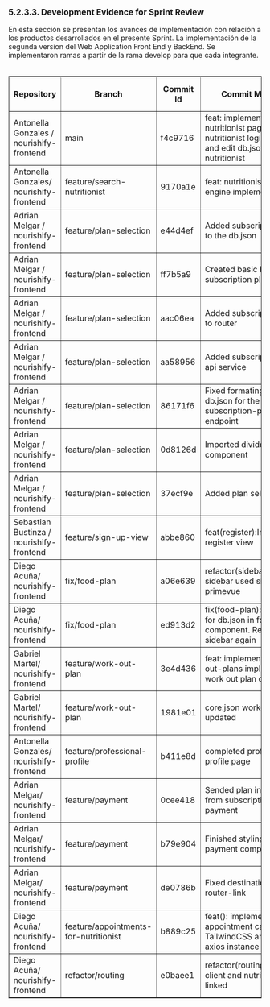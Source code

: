 <h3>5.2.3.3. Development Evidence for Sprint Review</h3>
En esta sección se presentan los avances de implementación con relación a los productos desarrollados en el presente Sprint. La implementación de la segunda version del Web Application Front End  y BackEnd. Se implementaron ramas a partir de la rama develop para que cada integrante. <br><br>

<table border="1">
  <tr>
    <th>Repository</th>
    <th>Branch</th>
    <th>Commit Id</th>
    <th>Commit Message</th>
    <th>Commit Message Body</th>
    <th>Committed on (Date)</th>
  </tr>
  <tr>
    <td>Antonella  Gonzales / nourishify-frontend</td>
    <td>main</td>
    <td>f4c9716</td>
    <td>feat: implemented nutritionist page, nutritionist login validation and edit db.json for nutritionist
</td>
    <td>
</td>
    <td>18/10/2023</td>
  </tr>
  <tr>
    <td>Antonella  Gonzales/ nourishify-frontend</td>
    <td>feature/search-nutritionist</td>
    <td>9170a1e</td>
    <td>feat: nutritionist search engine implemented

</td>
    <td>

</td>
    <td>20/10/2023</td>
  </tr>
  <tr>
    <td>Adrian Melgar / nourishify-frontend</td>
    <td>feature/plan-selection</td>
    <td>e44d4ef</td>
    <td>Added subscriptions plans to the db.json</td>
    <td></td>
    <td>21/09/2023</td>
  </tr>
  <tr>
    <td>Adrian Melgar / nourishify-frontend</td>
    <td>feature/plan-selection</td>
    <td>ff7b5a9</td>
    <td>Created basic layout for subscription plans
</td>
    <td>
</td>
    <td>21/10/2023</td>
  </tr>
  <tr>
    <td>Adrian Melgar / nourishify-frontend</td>
    <td>feature/plan-selection</td>
    <td>aac06ea</td>
    <td>Added subscriptions plans to router</td>
    <td></td>
    <td>21/10/2023</td>
  </tr>
  <tr>
    <td>Adrian Melgar / nourishify-frontend</td>
    <td>feature/plan-selection</td>
    <td>aa58956</td>
    <td>Added subscriptions plans api service</td>
    <td></td>
    <td>21/10/2023</td>
  </tr>
  <tr>
    <td>Adrian Melgar / nourishify-frontend</td>
    <td>feature/plan-selection</td>
    <td>86171f6</td>
    <td>Fixed formating in the db.json for the subscription-plans endpoint
</td>
    <td></td>
    <td>21/10/2023</td>
  </tr>
   <tr>
    <td>Adrian Melgar / nourishify-frontend</td>
    <td>feature/plan-selection</td>
    <td>0d8126d</td>
    <td>Imported divider component
</td>
    <td></td>
    <td>21/10/2023</td>
  </tr>
    <tr>
    <td>Adrian Melgar / nourishify-frontend</td>
    <td>feature/plan-selection</td>
    <td>37ecf9e</td>
    <td>Added plan selection view

</td>
    <td></td>
    <td>21/10/2023</td>
  </tr>
   <tr>
    <td>Sebastian Bustinza / nourishify-frontend</td>
    <td>feature/sign-up-view</td>
    <td>abbe860</td>
    <td>feat(register):Implemented register view
    </td>
    <td>
    </td>
    <td>22/10/2023</td>
  </tr>
  <tr>
    <td>Diego Acuña/ nourishify-frontend</td>
    <td>fix/food-plan</td>
    <td>a06e639</td>
    <td>refactor(sidebar):Now sidebar used sidebar primevue
    </td>
    <td>
    </td>
    <td>23/10/2023</td>
  </tr>
  <tr>
    <td>Diego Acuña/ nourishify-frontend</td>
    <td>fix/food-plan</td>
    <td>ed913d2</td>
    <td>fix(food-plan):Correct use for db.json in food-plan component. Refactor sidebar again
    </td>
    <td>
    </td>
    <td>23/10/2023</td>
  </tr>
   <tr>
    <td>Gabriel Martel/ nourishify-frontend</td>
    <td>feature/work-out-plan</td>
    <td>3e4d436</td>
    <td>feat: implemented work-out-plans implemented work out plan component
    </td>
    <td>
    </td>
    <td>24/10/2023</td>
  </tr>
   <tr>
   <td>Gabriel Martel/ nourishify-frontend</td>
    <td>feature/work-out-plan</td>
    <td>1981e01</td>
    <td>core:json workout-plans updated
    </td>
    <td>
    </td>
    <td>25/10/2023</td>
  </tr>
  <td>Antonella Gonzales/ nourishify-frontend</td>
    <td>feature/professional-profile</td>
    <td>b411e8d</td>
    <td>completed professional profile page
    </td>
    <td>
    </td>
    <td>26/10/2023</td>
  </tr>
   <td>Adrian Melgar/ nourishify-frontend</td>
    <td>feature/payment</td>
    <td>0cee418</td>
    <td>Sended plan information from subscription plans to payment
    </td>
    <td>
    </td>
    <td>30/10/2023</td>
  </tr>
 <td>Adrian Melgar/ nourishify-frontend</td>
    <td>feature/payment</td>
    <td>b79e904</td>
    <td>Finished styling of the payment component
    </td>
    <td>
    </td>
    <td>30/10/2023</td>
  </tr>
<td>Adrian Melgar/ nourishify-frontend</td>
    <td>feature/payment</td>
    <td>de0786b</td>
    <td>Fixed destination of the router-link
    </td>
    <td>
    </td>
    <td>30/10/2023</td>
  </tr>
<td>Diego Acuña/ nourishify-frontend</td>
    <td>feature/appointments-for-nutritionist</td>
    <td>b889c25</td>
    <td>feat(): implement client appointment card using TailwindCSS and set up axios instance
    </td>
    <td>
    </td>
    <td>31/10/2023</td>
  </tr>
  <td>Diego Acuña/ nourishify-frontend</td>
    <td>refactor/routing</td>
    <td>e0baee1</td>
    <td>refactor(routing):toolbar client and nutritionist linked
    </td>
    <td>
    </td>
    <td>31/10/2023</td>
  </tr>
  
</table>